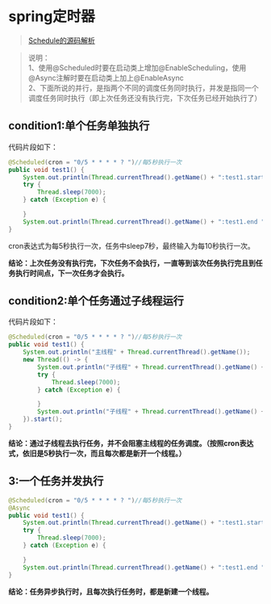 # spring定时器

> [Schedule的源码解析](https://blog.csdn.net/weixin_40318210/article/details/78149692)


>说明：  
    1、使用@Scheduled时要在启动类上增加@EnableScheduling，使用@Async注解时要在启动类上加上@EnableAsync  
    2、下面所说的并行，是指两个不同的调度任务同时执行，并发是指同一个调度任务同时执行（即上次任务还没有执行完，下次任务已经开始执行了）


## condition1:单个任务单独执行

代码片段如下：
```java
@Scheduled(cron = "0/5 * * * * ? ")//每5秒执行一次
public void test1() {
    System.out.println(Thread.currentThread().getName() + ":test1.start" + new Date());
    try {
        Thread.sleep(7000);
    } catch (Exception e) {

    }
    System.out.println(Thread.currentThread().getName() + ":test1.end " + new Date());
}
```

cron表达式为每5秒执行一次，任务中sleep7秒，最终输入为每10秒执行一次。

__结论：上次任务没有执行完，下次任务不会执行，一直等到该次任务执行完且到任务执行时间点，下一次任务才会执行。__

## condition2:单个任务通过子线程运行

代码片段如下：

```java
@Scheduled(cron = "0/5 * * * * ? ")//每5秒执行一次
public void test1() {
    System.out.println("主线程" + Thread.currentThread().getName());
    new Thread(() -> {
        System.out.println("子线程" + Thread.currentThread().getName() + ":test1.start" + new Date());
        try {
            Thread.sleep(7000);
        } catch (Exception e) {

        }
        System.out.println("子线程" + Thread.currentThread().getName() + ":test1.end " + new Date());
    }).start();
}
```

__结论：通过子线程去执行任务，并不会阻塞主线程的任务调度。（按照cron表达式，依旧是5秒执行一次，而且每次都是新开一个线程。）__


## 3:一个任务并发执行

```java
@Scheduled(cron = "0/5 * * * * ? ")//每5秒执行一次
@Async
public void test1() {
    System.out.println(Thread.currentThread().getName() + ":test1.start" + new Date());
    try {
        Thread.sleep(7000);
    } catch (Exception e) {

    }
    System.out.println(Thread.currentThread().getName() + ":test1.end " + new Date());
}
```
__结论：任务异步执行时，且每次执行任务时，都是新建一个线程。__